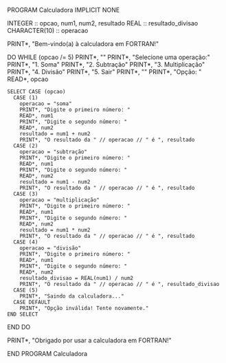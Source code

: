 PROGRAM Calculadora
  IMPLICIT NONE

  INTEGER :: opcao, num1, num2, resultado
  REAL :: resultado_divisao
  CHARACTER(10) :: operacao

  PRINT*, "Bem-vindo(a) à calculadora em FORTRAN!"

  DO WHILE (opcao /= 5)
    PRINT*, ""
    PRINT*, "Selecione uma operação:"
    PRINT*, "1. Soma"
    PRINT*, "2. Subtração"
    PRINT*, "3. Multiplicação"
    PRINT*, "4. Divisão"
    PRINT*, "5. Sair"
    PRINT*, ""
    PRINT*, "Opção: "
    READ*, opcao

    SELECT CASE (opcao)
      CASE (1)
        operacao = "soma"
        PRINT*, "Digite o primeiro número: "
        READ*, num1
        PRINT*, "Digite o segundo número: "
        READ*, num2
        resultado = num1 + num2
        PRINT*, "O resultado da " // operacao // " é ", resultado
      CASE (2)
        operacao = "subtração"
        PRINT*, "Digite o primeiro número: "
        READ*, num1
        PRINT*, "Digite o segundo número: "
        READ*, num2
        resultado = num1 - num2
        PRINT*, "O resultado da " // operacao // " é ", resultado
      CASE (3)
        operacao = "multiplicação"
        PRINT*, "Digite o primeiro número: "
        READ*, num1
        PRINT*, "Digite o segundo número: "
        READ*, num2
        resultado = num1 * num2
        PRINT*, "O resultado da " // operacao // " é ", resultado
      CASE (4)
        operacao = "divisão"
        PRINT*, "Digite o primeiro número: "
        READ*, num1
        PRINT*, "Digite o segundo número: "
        READ*, num2
        resultado_divisao = REAL(num1) / num2
        PRINT*, "O resultado da " // operacao // " é ", resultado_divisao
      CASE (5)
        PRINT*, "Saindo da calculadora..."
      CASE DEFAULT
        PRINT*, "Opção inválida! Tente novamente."
    END SELECT
  END DO

  PRINT*, "Obrigado por usar a calculadora em FORTRAN!"
  
END PROGRAM Calculadora
